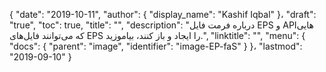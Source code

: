 {
  "date": "2019-10-11",
  "author": {
    "display_name": "Kashif Iqbal"
}،
  "draft": "true",
  "toc": true,
  "title": "",
  "description": "درباره فرمت فایل EPS و APIهایی که می‌توانند فایل‌های EPS را ایجاد و باز کنند، بیاموزید.",
  "linktitle": "",
  "menu": {
    "docs": {
      "parent": "image",
      "identifier": "image-EP-faS"
}
}،
  "lastmod": "2019-09-10"
}

